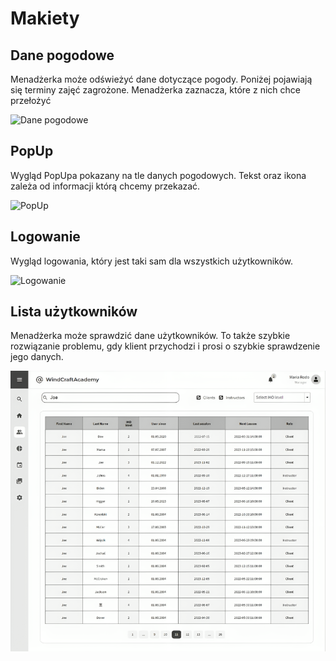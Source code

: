 # Makiety

## Dane pogodowe

Menadżerka może odświeżyć dane dotyczące pogody. Poniżej pojawiają się terminy zajęć zagrożone. Menadżerka zaznacza, które z nich chce przełożyć

![Dane pogodowe](../zdj%C4%99cia/makieta-dane-pogodowe.png)

## PopUp

Wygląd PopUpa pokazany na tle danych pogodowych. Tekst oraz ikona zależa od informacji którą chcemy przekazać.

![PopUp](../zdj%C4%99cia/makieta-popup.png)

## Logowanie

Wygląd logowania, który jest taki sam dla wszystkich użytkowników.

![Logowanie](../zdj%C4%99cia/makieta-login.png)

## Lista użytkowników

Menadżerka może sprawdzić dane użytkowników. To także szybkie rozwiązanie problemu, gdy klient przychodzi i prosi o szybkie sprawdzenie jego danych.

![Lista użytkowników](../zdj%C4%99cia/makieta-lista-u%C5%BCytkownik%C3%B3w.png)